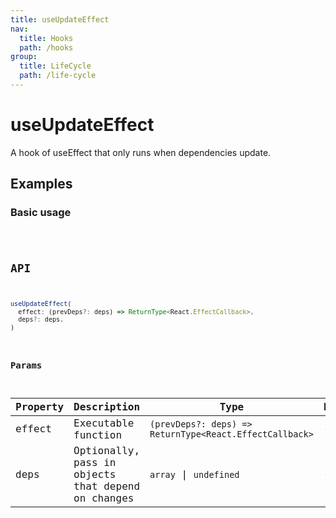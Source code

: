 ```yaml
---
title: useUpdateEffect
nav:
  title: Hooks
  path: /hooks
group:
  title: LifeCycle
  path: /life-cycle
---
```


# useUpdateEffect

A hook of useEffect that only runs when dependencies update.

## Examples

### Basic usage

<code src="./demo/demo1.tsx" />

## API

```typescript
useUpdateEffect(
  effect: (prevDeps?: deps) => ReturnType<React.EffectCallback>,
  deps?: deps,
)
```

### Params

| Property | Description                                        | Type                                      | Default |
|----------|----------------------------------------------------|-------------------------------------------|---------|
| effect   | Executable function                                | `(prevDeps?: deps) => ReturnType<React.EffectCallback>` | -       |
| deps     | Optionally, pass in objects that depend on changes |   `array` \| `undefined`                 | -       |
